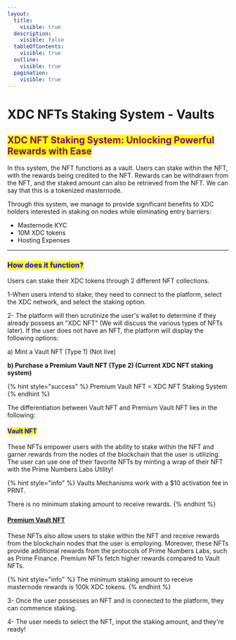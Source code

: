 ```yaml
---
layout:
  title:
    visible: true
  description:
    visible: false
  tableOfContents:
    visible: true
  outline:
    visible: true
  pagination:
    visible: true
---
```


# XDC NFTs Staking System - Vaults

## <mark style="color:purple;">**XDC NFT Staking System: Unlocking Powerful Rewards with Ease**</mark>

In this system, the NFT functions as a vault. Users can stake within the NFT, with the rewards being credited to the NFT. Rewards can be withdrawn from the NFT, and the staked amount can also be retrieved from the NFT. We can say that this is a tokenized masternode.

Through this system, we manage to provide significant benefits to XDC holders interested in staking on nodes while eliminating entry barriers:

* Masternode KYC
* 10M XDC tokens
* Hosting Expenses

***

### <mark style="color:blue;">**How does it function?**</mark> <a href="#how-does-it-function" id="how-does-it-function"></a>

Users can stake their XDC tokens through 2 different NFT collections.

1-When users intend to stake; they need to connect to the platform, select the XDC network, and select the staking option.

2- The platform will then scrutinize the user's wallet to determine if they already possess an "XDC NFT" (We will discuss the various types of NFTs later). If the user does not have an NFT, the platform will display the following options:

a) Mint a Vault NFT (Type 1) (Not live)&#x20;

**b) Purchase a Premium Vault NFT (Type 2) (Current XDC NFT staking system)**

{% hint style="success" %}
Premium Vault NFT = XDC NFT Staking System
{% endhint %}

The differentiation between Vault NFT and Premium Vault NFT lies in the following:

#### <mark style="color:blue;">**Vault NFT**</mark>

These NFTs empower users with the ability to stake within the NFT and garner rewards from the nodes of the blockchain that the user is utilizing. The user can use one of their favorite NFTs by minting a wrap of their NFT with the Prime Numbers Labs Utility!

{% hint style="info" %}
Vaults Mechanisms work with a $10 activation fee in PRNT.

There is no minimum staking amount to receive rewards.
{% endhint %}

#### [**Premium Vault NFT**](https://primeport.xyz/collection/xdc/XDCNFTv2)

These NFTs also allow users to stake within the NFT and receive rewards from the blockchain nodes that the user is employing. Moreover, these NFTs provide additional rewards from the protocols of Prime Numbers Labs, such as Prime Finance. Premium NFTs fetch higher rewards compared to Vault NFTs.

{% hint style="info" %}
The minimum staking amount to receive masternode rewards is 100k XDC tokens.
{% endhint %}

3- Once the user possesses an NFT and is connected to the platform, they can commence staking.

4- The user needs to select the NFT, input the staking amount, and they're ready!
